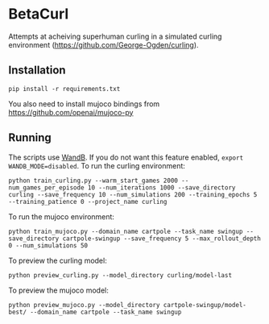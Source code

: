 # BetaCurl
Attempts at acheiving superhuman curling in a simulated curling environment (https://github.com/George-Ogden/curling). 
## Installation
```
pip install -r requirements.txt
```
You also need to install mujoco bindings from https://github.com/openai/mujoco-py
## Running
The scripts use [WandB](https://wandb.ai/). If you do not want this feature enabled, `export WANDB_MODE=disabled`. 
To run the curling environment:
```
python train_curling.py --warm_start_games 2000 --num_games_per_episode 10 --num_iterations 1000 --save_directory curling --save_frequency 10 --num_simulations 200 --training_epochs 5 --training_patience 0 --project_name curling
```
To run the mujoco environment:
```
python train_mujoco.py --domain_name cartpole --task_name swingup --save_directory cartpole-swingup --save_frequency 5 --max_rollout_depth 0 --num_simulations 50 
```
To preview the curling model:
```
python preview_curling.py --model_directory curling/model-last
```
To preview the mujoco model:
```
python preview_mujoco.py --model_directory cartpole-swingup/model-best/ --domain_name cartpole --task_name swingup
```
